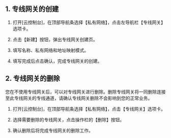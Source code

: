 ## 1. 专线网关的创建

1) 打开[云控制台]，在顶部导航条选择【私有网络】，点击左导航栏【专线网关】选项卡。

2) 点击【新建】按钮，弹出专线网关创建页。

3) 填写名称、私有网络和地址映射模式。

4) 填写完成后点击确认，完成专线网关的创建。

## 2. 专线网关的删除

您在不使用专线网关后，可以对专线网关进行删除。删除专线网关将一同删除连接至此专线网关的专线通道，请确认专线网关删除不会影响到您的正常业务。

1) 打开[云控制台]，在顶部导航条选择【私有网络】，点击【专线网关】选项卡。

2) 选择需要删除的专线网关，点击操作栏的【删除】按钮。

3) 确认删除后将完成专线网关的删除工作。



